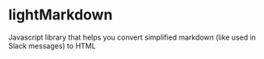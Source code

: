 # lightMarkdown
Javascript library that helps you convert simplified markdown (like used in Slack messages) to HTML
